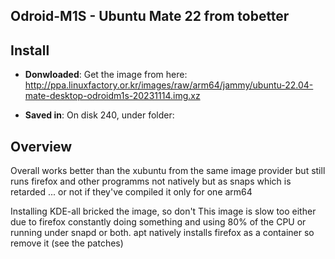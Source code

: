 ## Odroid-M1S - Ubuntu Mate 22 from tobetter

## Install

* **Donwloaded**: Get the image from here: http://ppa.linuxfactory.or.kr/images/raw/arm64/jammy/ubuntu-22.04-mate-desktop-odroidm1s-20231114.img.xz

* **Saved in**: On disk 240, under folder:

## Overview

Overall works better than the xubuntu from the same image provider but still runs firefox and other
programms not natively but as snaps which is retarded ... or not if they've compiled it only for one arm64

Installing KDE-all bricked the image, so don't
This image is slow too either due to firefox constantly doing something and using 80% of the CPU
or running under snapd or both. apt natively installs firefox as a container so remove it (see the patches)

